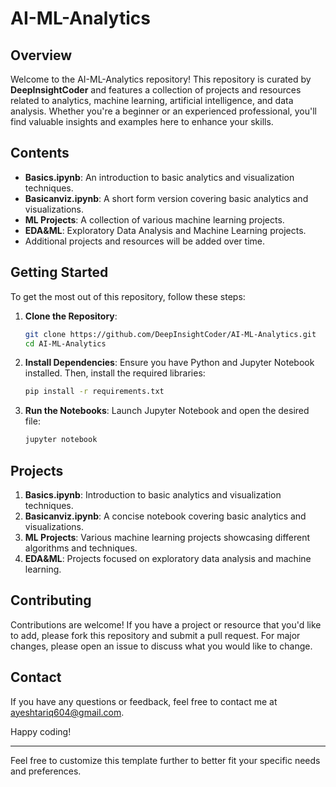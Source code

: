 # AI-ML-Analytics

## Overview
Welcome to the AI-ML-Analytics repository! This repository is curated by **DeepInsightCoder** and features a collection of projects and resources related to analytics, machine learning, artificial intelligence, and data analysis. Whether you're a beginner or an experienced professional, you'll find valuable insights and examples here to enhance your skills.

## Contents
- **Basics.ipynb**: An introduction to basic analytics and visualization techniques.
- **Basicanviz.ipynb**: A short form version covering basic analytics and visualizations.
- **ML Projects**: A collection of various machine learning projects.
- **EDA&ML**: Exploratory Data Analysis and Machine Learning projects.
- Additional projects and resources will be added over time.

## Getting Started
To get the most out of this repository, follow these steps:

1. **Clone the Repository**:
    ```bash
    git clone https://github.com/DeepInsightCoder/AI-ML-Analytics.git
    cd AI-ML-Analytics
    ```

2. **Install Dependencies**:
    Ensure you have Python and Jupyter Notebook installed. Then, install the required libraries:
    ```bash
    pip install -r requirements.txt
    ```

3. **Run the Notebooks**:
    Launch Jupyter Notebook and open the desired file:
    ```bash
    jupyter notebook
    ```

## Projects
1. **Basics.ipynb**: Introduction to basic analytics and visualization techniques.
2. **Basicanviz.ipynb**: A concise notebook covering basic analytics and visualizations.
3. **ML Projects**: Various machine learning projects showcasing different algorithms and techniques.
4. **EDA&ML**: Projects focused on exploratory data analysis and machine learning.

## Contributing
Contributions are welcome! If you have a project or resource that you'd like to add, please fork this repository and submit a pull request. For major changes, please open an issue to discuss what you would like to change.

## Contact
If you have any questions or feedback, feel free to contact me at [ayeshtariq604@gmail.com](mailto:ayeshtariq604@gmail.com).

Happy coding!

---

Feel free to customize this template further to better fit your specific needs and preferences.
